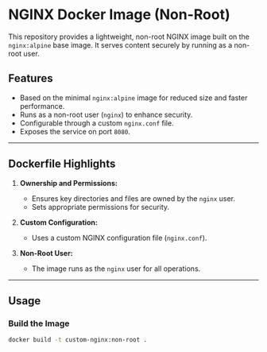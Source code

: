 # NGINX Docker Image (Non-Root)

This repository provides a lightweight, non-root NGINX image built on the `nginx:alpine` base image. It serves content securely by running as a non-root user.

## Features

- Based on the minimal `nginx:alpine` image for reduced size and faster performance.
- Runs as a non-root user (`nginx`) to enhance security.
- Configurable through a custom `nginx.conf` file.
- Exposes the service on port `8080`.

---

## Dockerfile Highlights

1. **Ownership and Permissions:**
   - Ensures key directories and files are owned by the `nginx` user.
   - Sets appropriate permissions for security.

2. **Custom Configuration:**
   - Uses a custom NGINX configuration file (`nginx.conf`).

3. **Non-Root User:**
   - The image runs as the `nginx` user for all operations.

---

## Usage

### Build the Image

```bash
docker build -t custom-nginx:non-root .
